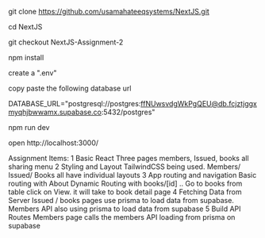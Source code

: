 git clone https://github.com/usamahateeqsystems/NextJS.git

cd NextJS

git checkout NextJS-Assignment-2

npm install

create a ".env"

copy paste the following database url

DATABASE_URL="postgresql://postgres:ffNUwsvdgWkPgQEU@db.fcjztjggxmyqhjbwwamx.supabase.co:5432/postgres"

npm run dev

open http://localhost:3000/

Assignment Items: 
1 Basic React
    Three pages members, Issued, books all sharing menu
2 Styling and Layout
    TailwindCSS being used. 
    Members/ Issued/ Books all have individual layouts
3 App routing and navigation
    Basic routing with About 
    Dynamic Routing with books/[id] .. Go to books from table click on View. it will
    take to book detail page
4 Fetching Data from Server
    Issued / books pages use prisma to load data from supabase.
    Members API also using prisma to load data from supabase 
5 Build API Routes
    Members page calls the members API loading from prisma on supabase